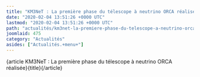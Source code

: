 ```yaml
---
title: "KM3NeT : La première phase du télescope à neutrino ORCA réalisée"
date: "2020-02-04 13:51:26 +0000 UTC"
lastmod: "2020-02-04 13:51:26 +0000 UTC"
path: "actualités/km3net-la-premiere-phase-du-telescope-a-neutrino-orca-realisee.xx.md"
joomlaid: 475
category: "Actualités"
asides: ["Actualités.+menu+"]
---
```

{article KM3NeT : La première phase du télescope à neutrino ORCA réalisée}{title}{/article}
